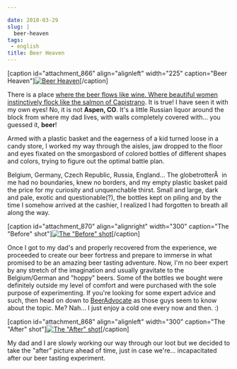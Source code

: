 ```yaml
---

date: 2010-03-29
slug: |
  beer-heaven
tags:
 - english
title: Beer Heaven
---
```


\[caption id="attachment_866" align="alignleft" width="225"
caption="Beer Heaven"\][![Beer
Heaven](http://www.ogmaciel.com/wp-content/uploads/2010/03/2010-03-27-17.04.03-225x300.jpg)](http://www.ogmaciel.com/wp-content/uploads/2010/03/2010-03-27-17.04.03.jpg)\[/caption\]

There is a place [where the beer flows like wine. Where beautiful women
instinctively flock like the salmon of
Capistrano](http://www.imdb.com/title/tt0109686/quotes). It is true! I
have seen it with my own eyes! No, it is not **Aspen, CO**. It's a
little Russian liquor around the block from where my dad lives, with
walls completely covered with... you guessed it, **beer**!

Armed with a plastic basket and the eagerness of a kid turned loose in a
candy store, I worked my way through the aisles, jaw dropped to the
floor and eyes fixated on the smorgasbord of colored bottles of
different shapes and colors, trying to figure out the optimal battle
plan.

Belgium, Germany, Czech Republic, Russia, England... The globetrotterÂ 
in me had no boundaries, knew no borders, and my empty plastic basket
paid the price for my curiosity and unquenchable thirst. Small and
large, dark and pale, exotic and questionable(?), the bottles kept on
piling and by the time I somehow arrived at the cashier, I realized I
had forgotten to breath all along the way.

\[caption id="attachment_870" align="alignright" width="300"
caption="The "Before" shot"\][![The \"Before\"
shot](http://www.ogmaciel.com/wp-content/uploads/2010/03/DSCN02511-300x225.jpg)](http://www.ogmaciel.com/wp-content/uploads/2010/03/DSCN02511.jpg)\[/caption\]

Once I got to my dad's and properly recovered from the experience, we
proceeded to create our beer fortress and prepare to immerse in what
promised to be an amazing beer tasting adventure. Now, I'm no beer
expert by any stretch of the imagination and usually gravitate to the
Belgium/German and "hoppy" beers. Some of the bottles we bought were
definitely outside my level of comfort and were purchased with the sole
purpose of experimenting. If you're looking for some expert advice and
such, then head on down to [BeerAdvocate](http://beeradvocate.com/) as
those guys seem to know about the topic. Me? Nah... I just enjoy a cold
one every now and then. :)

\[caption id="attachment_868" align="alignleft" width="300" caption="The
"After" shot"\][![The \"After\"
shot](http://www.ogmaciel.com/wp-content/uploads/2010/03/DSCN0253-300x225.jpg)](http://www.ogmaciel.com/wp-content/uploads/2010/03/DSCN0253.jpg)\[/caption\]

My dad and I are slowly working our way through our loot but we decided
to take the "after" picture ahead of time, just in case we're...
incapacitated after our beer tasting experiment.
